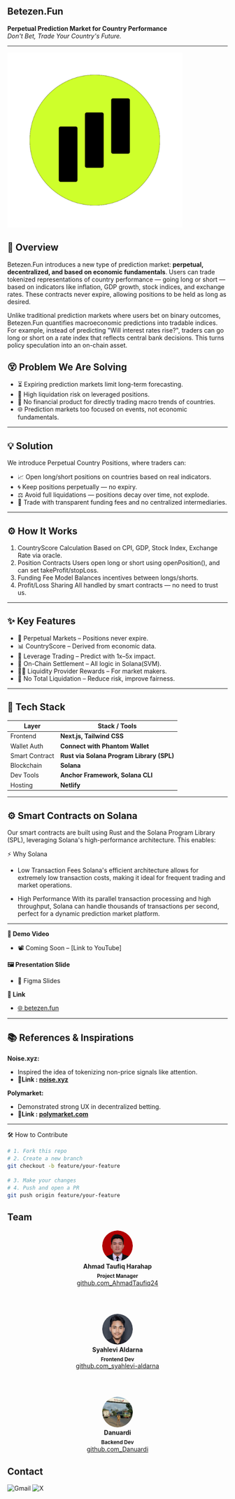 ## Betezen.Fun
**Perpetual Prediction Market for Country Performance**  
*Don't Bet, Trade Your Country's Future.*

---

<img src="assets/betezen.png" alt="Betezen Logo" width="400"/>


## 🧭 Overview
Betezen.Fun introduces a new type of prediction market: **perpetual, decentralized, and based on economic fundamentals**.
Users can trade tokenized representations of country performance — going long or short — based on indicators like inflation, GDP growth, stock indices, and exchange rates.
These contracts never expire, allowing positions to be held as long as desired.

Unlike traditional prediction markets where users bet on binary outcomes, 
Betezen.Fun quantifies macroeconomic predictions into tradable indices. 
For example, instead of predicting "Will interest rates rise?", traders can go 
long or short on a rate index that reflects central bank decisions. This turns 
policy speculation into an on-chain asset.

## 😵 Problem We Are Solving
- ⏳ Expiring prediction markets limit long-term forecasting.
- 💸 High liquidation risk on leveraged positions.
- 🧩 No financial product for directly trading macro trends of countries.
- 🌐 Prediction markets too focused on events, not economic fundamentals.

---

## 💡 Solution
We introduce Perpetual Country Positions, where traders can:
- 📈 Open long/short positions on countries based on real indicators.
- 🌀 Keep positions perpetually — no expiry.
- ⚖️ Avoid full liquidations — positions decay over time, not explode.
- 🤝 Trade with transparent funding fees and no centralized intermediaries.

---

## ⚙️ How It Works
1. CountryScore Calculation
   Based on CPI, GDP, Stock Index, Exchange Rate via oracle.
2. Position Contracts
   Users open long or short using openPosition(), and can set takeProfit/stopLoss.
3. Funding Fee Model
   Balances incentives between longs/shorts.
4. Profit/Loss Sharing
   All handled by smart contracts — no need to trust us.

---   

## ✨ Key Features
- 🔁 Perpetual Markets – Positions never expire.
- 📊 CountryScore – Derived from economic data.
- 🧠 Leverage Trading – Predict with 1x–5x impact.
- 🤖 On-Chain Settlement – All logic in Solana(SVM).
- 🧑‍🌾 Liquidity Provider Rewards – For market makers.
- 🔄 No Total Liquidation – Reduce risk, improve fairness.

---

## 🧪 Tech Stack
| Layer          | Stack / Tools                                           |
| -------------- | ------------------------------------------------------- |
| Frontend       | **Next.js, Tailwind CSS**                              |
| Wallet Auth    | **Connect with Phantom Wallet**                         |
| Smart Contract | **Rust via Solana Program Library (SPL)**               |
| Blockchain     | **Solana**                                              |
| Dev Tools      | **Anchor Framework, Solana CLI**                        |
| Hosting        | **Netlify**                                             |
 
---

## ⚙️ Smart Contracts on Solana
Our smart contracts are built using Rust and the Solana Program Library (SPL), leveraging Solana's high-performance architecture. This enables:

⚡ Why Solana
- Low Transaction Fees
  Solana's efficient architecture allows for extremely low transaction costs, making it ideal for frequent trading and market operations.
  
- High Performance
  With its parallel transaction processing and high throughput, Solana can handle thousands of transactions per second, perfect for a dynamic prediction market platform.

---

**🎥 Demo Video**
- 📽 Coming Soon – [Link to YouTube]

**🖼 Presentation Slide**
- 🧾 Figma Slides

**🔗 Link**
- [🌐 betezen.fun](https://betezen.netlify.app/) 

---

## 📚 References & Inspirations
**Noise.xyz:**
- Inspired the idea of tokenizing non-price signals like attention.
- **🔗Link : [noise.xyz](https://www.noise.xyz/)** 

**Polymarket:**
- Demonstrated strong UX in decentralized betting.
- **🔗Link : [polymarket.com](https://polymarket.com/)** 

---

🛠 How to Contribute

```bash
# 1. Fork this repo
# 2. Create a new branch
git checkout -b feature/your-feature

# 3. Make your changes
# 4. Push and open a PR
git push origin feature/your-feature
```

## <div align="" text-style=normal|bold>**Team**</div>
<div align="center">

<!-- Ahmad Taufiq -->
<img src="assets/Ahmad taufiq.png" alt="Ahmad Taufiq" width="70" style="border-radius:50%;"/><br>
<b>Ahmad Taufiq Harahap</b>  
<sub>**Project Manager**</sub>  
[github.com_AhmadTaufiq24](https://github.com/AhmadTaufiq24)

<br><br>

<!-- Syahlevi -->
<img src="assets/Syahlevi.png" alt="Syahlevi" width="70" style="border-radius:50%;"/><br>
<b>**Syahlevi Aldarna**</b>  
<sub>**Frontend Dev**</sub>  
[github.com_syahlevi-aldarna](https://github.com/syahlevi-aldarna)

<br><br>

<!-- Danuardi -->
<img src="assets/Danuardi.png" alt="Danuardi" width="70" style="border-radius:50%;"/><br>
<b>**Danuardi**</b>  
<sub>**Backend Dev**</sub>  
[github.com_Danuardi](https://github.com/Danuardi)

</div>


## Contact
<p align="left">
<a href="mailto:betezen.fun@gmail.com" style="text-decoration:none" target="blank">
<img src="https://img.shields.io/badge/Gmail-D14836?style=for-the-badge&logo=gmail&logoColor=white" alt="Gmail"/>
</a>
<a href="https://x.com/betezen_fun" style="text-decoration:none" target="blank">
<img src="https://img.shields.io/badge/X-000000?style=for-the-badge&logo=x&logoColor=white" alt="X"/>
</a>
</p>